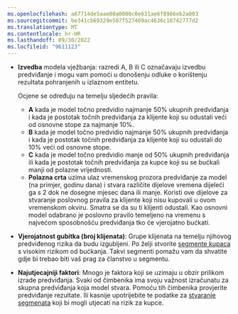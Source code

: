 ```yaml
---
ms.openlocfilehash: a67714de5aae80a0080c0e631ae6f8986eb2a003
ms.sourcegitcommit: be341cb69329e507f527409ac4636c18742777d2
ms.translationtype: MT
ms.contentlocale: hr-HR
ms.lasthandoff: 09/30/2022
ms.locfileid: "9611123"
---
```

- **Izvedba** modela vježbanja: razredi A, B ili C označavaju izvedbu predviđanje i mogu vam pomoći u donošenju odluke o korištenju rezultata pohranjenih u izlaznom entitetu.

  Ocjene se određuju na temelju sljedećih pravila:
  - **A** kada je model točno predvidio najmanje 50% ukupnih predviđanja i kada je postotak točnih predviđanja za klijente koji su odustali veći od osnovne stope za najmanje 10%.
  - **B** kada je model točno predvidio najmanje 50% ukupnih predviđanja i kada je postotak točnih predviđanja za klijente koji su odustali do 10% veći od osnovne stope.
  - **C** kada je model točno predvidio manje od 50% ukupnih predviđanja ili kada je postotak točnih predviđanja za kupce koji su se bućkali manji od polazne vrijednosti.
  - **Polazna crta** uzima ulaz vremenskog prozora predviđanje za model (na primjer, godinu dana) i stvara različite dijelove vremena dijeleći ga s 2 dok ne dosegne mjesec dana ili manje. Koristi ove dijelove za stvaranje poslovnog pravila za klijente koji nisu kupovali u ovom vremenskom okviru. Smatra se da su ti klijenti odustali. Kao osnovni model odabrano je poslovno pravilo temeljeno na vremenu s najvećom sposobnošću predviđanja tko će vjerojatno bućkati.

- **Vjerojatnost gubitka (broj klijenata)**: Grupe klijenata na temelju njihovog predviđenog rizika da budu izgubljeni. Po želji stvorite [segmente kupaca](../prediction-based-segment.md) s visokim rizikom od bućkanja. Takvi segmenti pomažu vam da shvatite gdje bi trebao biti vaš prag za članstvo u segmentu.

- **Najutjecajniji faktori**: Mnogo je faktora koji se uzimaju u obzir prilikom izrade predviđanja. Svaki od čimbenika ima svoju važnost izračunatu za skupna predviđanja koja model stvara. Pomoću tih čimbenika provjerite predviđanje rezultate. Ili kasnije upotrijebite te podatke za [stvaranje segmenata](../prediction-based-segment.md) koji bi mogli utjecati na rizik za kupce.